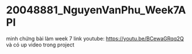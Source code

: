 # 20048881_NguyenVanPhu_Week7API
minh chứng bài làm week 7 link youtube: https://youtu.be/BCewaGRqq2Q
và có up video trong project

